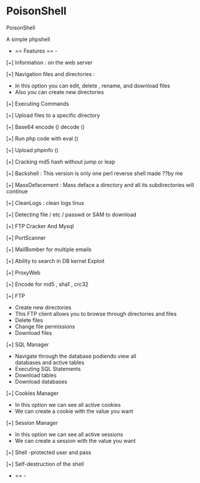 PoisonShell
===========

PoisonShell

A simple phpshell<br>

- == Features == -<br>

[+] Information : on the web server<br>

[+] Navigation files and directories :<br>

* In this option you can edit, delete , rename, and download files<br>
* Also you can create new directories<br>

[+] Executing Commands<br>

[+] Upload files to a specific directory<br>

[+] Base64 encode () decode ()<br>

[+] Run php code with eval ()<br>

[+] Upload phpinfo () <br>

[+] Cracking md5 hash without jump or leap<br>

[+] Backshell : This version is only one perl reverse shell made ??by me<br>

[+] MassDefacement : Mass deface a directory and all its subdirectories will continue<br>

[+] CleanLogs : clean logs linux<br>

[+] Detecting file / etc / passwd or SAM to download<br>

[+] FTP Cracker And Mysql<br>

[+] PortScanner<br>

[+] MailBomber for multiple emails<br>

[+] Ability to search in DB kernel Exploit<br>

[+] ProxyWeb<br>

[+] Encode for md5 , sha1 , crc32<br>

[+] FTP<br>

* Create new directories<br>
* This FTP client allows you to browse through directories and files<br>
* Delete files<br>
* Change file permissions<br>
* Download files<br>

[+] SQL Manager<br>

* Navigate through the database podiendo view all<br>
databases and active tables<br>
* Executing SQL Statements<br>
* Download tables<br>
* Download databases<br>

[+] Cookies Manager<br>

* In this option we can see all active cookies<br>
* We can create a cookie with the value you want<br>

[+] Session Manager<br>

* In this option we can see all active sessions<br>
* We can create a session with the value you want<br>

[+] Shell -protected user and pass<br>

[+] Self-destruction of the shell<br>

- == -<br>
